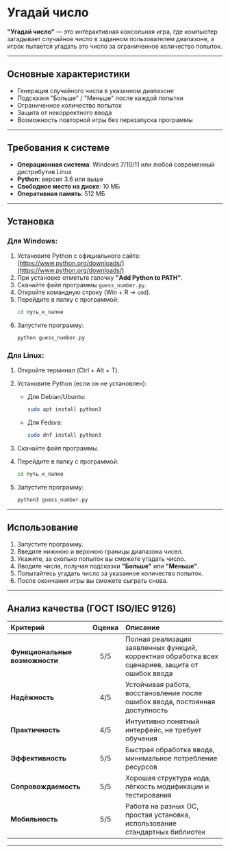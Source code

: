 # Угадай число

**"Угадай число"** — это интерактивная консольная игра, где компьютер загадывает случайное число в заданном пользователем диапазоне, а игрок пытается угадать это число за ограниченное количество попыток.

---

## Основные характеристики

- Генерация случайного числа в указанном диапазоне
- Подсказки "Больше" / "Меньше" после каждой попытки
- Ограниченное количество попыток
- Защита от некорректного ввода
- Возможность повторной игры без перезапуска программы

---

## Требования к системе

- **Операционная система**: Windows 7/10/11 или любой современный дистрибутив Linux
- **Python**: версия 3.6 или выше
- **Свободное место на диске**: 10 МБ
- **Оперативная память**: 512 МБ

---

## Установка

### Для Windows:
1. Установите Python с официального сайта: [https://www.python.org/downloads/](https://www.python.org/downloads/)
2. При установке отметьте галочку **"Add Python to PATH"**.
3. Скачайте файл программы `guess_number.py`.
4. Откройте командную строку (Win + R → `cmd`).
5. Перейдите в папку с программой:
   ```bash
   cd путь_к_папке
   ```
6. Запустите программу:
   ```bash
   python guess_number.py
   ```

### Для Linux:
1. Откройте терминал (Ctrl + Alt + T).
2. Установите Python (если он не установлен):

    - Для Debian/Ubuntu:
      ```bash
      sudo apt install python3
      ```
    - Для Fedora:
      ```bash
      sudo dnf install python3
      ```
3. Скачайте файл программы.
4. Перейдите в папку с программой:
   ```bash
   cd путь_к_папке
   ```
5. Запустите программу:
   ```bash
   python3 guess_number.py
   ```

---

## Использование

1. Запустите программу.
2. Введите нижнюю и верхнюю границы диапазона чисел.
3. Укажите, за сколько попыток вы сможете угадать число.
4. Вводите числа, получая подсказки **"Больше"** или **"Меньше"**.
5. Попытайтесь угадать число за указанное количество попыток.
6. После окончания игры вы сможете сыграть снова.

---

## Анализ качества (ГОСТ ISO/IEC 9126)

| Критерий                | Оценка | Описание |
|:-------------------------|:------:|:---------|
| **Функциональные возможности** | 5/5 | Полная реализация заявленных функций, корректная обработка всех сценариев, защита от ошибок ввода |
| **Надёжность**           | 4/5    | Устойчивая работа, восстановление после ошибок ввода, постоянная доступность |
| **Практичность**         | 4/5    | Интуитивно понятный интерфейс, не требует обучения |
| **Эффективность**        | 5/5    | Быстрая обработка ввода, минимальное потребление ресурсов |
| **Сопровождаемость**     | 5/5    | Хорошая структура кода, лёгкость модификации и тестирования |
| **Мобильность**          | 5/5    | Работа на разных ОС, простая установка, использование стандартных библиотек |

---
